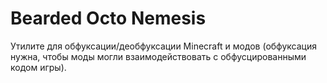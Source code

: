 # Bearded Octo Nemesis
Утилите для обфуксации/деобфуксации Minecraft и модов (обфуксация нужна, чтобы моды могли взаимодействовать с обфусцированными кодом игры).

